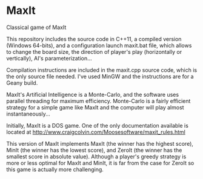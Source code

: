 # MaxIt
Classical game of MaxIt

This repository includes the source code in C++11, a compiled version (Windows 64-bits), and a configuration launch maxit.bat file, which allows to change the board size, the direction of player's play (horizontally or vertically), AI's parameterization...

Compilation instructions are included in the maxit.cpp source code, which is the only source file needed. I've used MinGW and the instructions are for a Geany build.

MaxIt's Artificial Intelligence is a Monte-Carlo, and the software uses parallel threading for maximum efficiency. Monte-Carlo is a fairly efficient strategy for a simple game like MaxIt and the computer will play almost instantaneously...

Initially, MaxIt is a DOS game. One of the only documentation available is located at http://www.craigcolvin.com/Moosesoftware/maxit_rules.html

This version of MaxIt implements MaxIt (the winner has the highest score), MinIt (the winner has the lowest score), and ZeroIt (the winner has the smallest score in absolute value). Although a player's greedy strategy is more or less optimal for MaxIt and MinIt, it is far from the case for ZeroIt so this game is actually more challenging.

